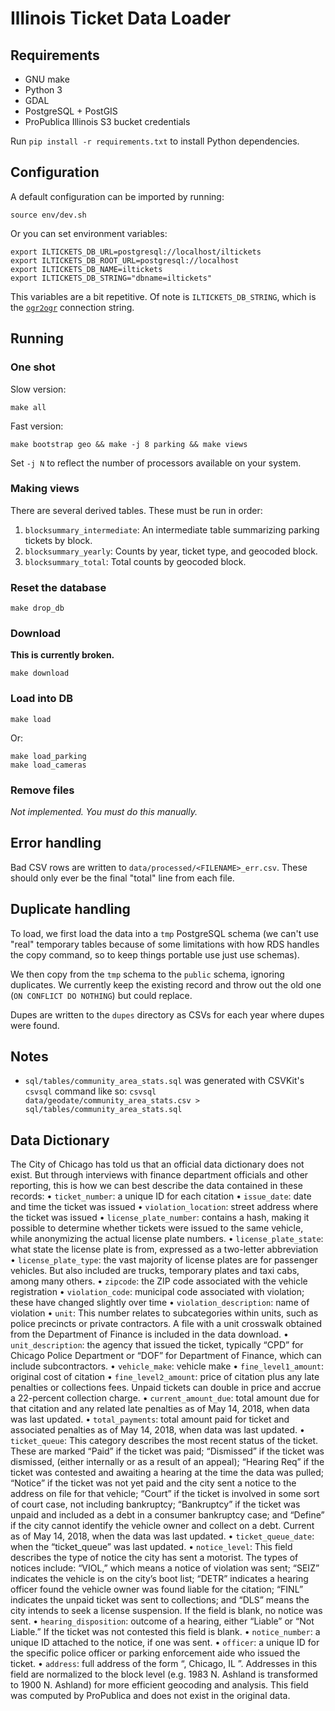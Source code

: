 # Illinois Ticket Data Loader

## Requirements

* GNU make
* Python 3
* GDAL
* PostgreSQL + PostGIS
* ProPublica Illinois S3 bucket credentials

Run `pip install -r requirements.txt` to install Python dependencies.

## Configuration

A default configuration can be imported by running:

```
source env/dev.sh
```

Or you can set environment variables:

```
export ILTICKETS_DB_URL=postgresql://localhost/iltickets
export ILTICKETS_DB_ROOT_URL=postgresql://localhost
export ILTICKETS_DB_NAME=iltickets
export ILTICKETS_DB_STRING="dbname=iltickets"
```

This variables are a bit repetitive. Of note is `ILTICKETS_DB_STRING`, which is the [`ogr2ogr`](http://www.gdal.org/drv_pg.html) connection string.

## Running

### One shot

Slow version:

```
make all
```

Fast version:

```
make bootstrap geo && make -j 8 parking && make views
```

Set `-j N` to reflect the number of processors available on your system.

### Making views

There are several derived tables. These must be run in order:

1. `blocksummary_intermediate`: An intermediate table summarizing parking tickets by block.
1. `blocksummary_yearly`: Counts by year, ticket type, and geocoded block.
1. `blocksummary_total`: Total counts by geocoded block.

### Reset the database

```
make drop_db
```

### Download

**This is currently broken.**

```
make download
```

### Load into DB

```
make load
```

Or:

```
make load_parking
make load_cameras
```

### Remove files

*Not implemented. You must do this manually.*

## Error handling

Bad CSV rows are written to `data/processed/<FILENAME>_err.csv`. These should only ever be the final "total" line from each file.

## Duplicate handling

To load, we first load the data into a `tmp` PostgreSQL schema (we can't use "real" temporary tables because of some limitations with how RDS handles the copy command, so to keep things portable use just use schemas).

We then copy from the `tmp` schema to the `public` schema, ignoring duplicates. We currently keep the existing record and throw out the old one (`ON CONFLICT DO NOTHING`) but could replace.

Dupes are written to the `dupes` directory as CSVs for each year where dupes were found.

## Notes

* `sql/tables/community_area_stats.sql` was generated with CSVKit's `csvsql` command like so:  `csvsql data/geodate/community_area_stats.csv > sql/tables/community_area_stats.sql`

## Data Dictionary

The City of Chicago has told us that an official data dictionary does not exist. But through interviews with finance department officials and other reporting, this is how we can best describe the data contained in these records:
• `ticket_number`: a unique ID for each citation
• `issue_date`: date and time the ticket was issued
• `violation_location`: street address where the ticket was issued
• `license_plate_number`: contains a hash, making it possible to determine whether tickets were issued to the same vehicle, while anonymizing the actual license plate numbers.
• `license_plate_state`: what state the license plate is from, expressed as a two-letter abbreviation 
• `license_plate_type`: the vast majority of license plates are for passenger vehicles. But also included are trucks, temporary plates and taxi cabs, among many others.
• `zipcode`: the ZIP code associated with the vehicle registration
• `violation_code`: municipal code associated with violation; these have changed slightly over time
• `violation_description`: name of violation
• `unit`: This number relates to subcategories within units, such as police precincts or private contractors. A file with a unit crosswalk obtained from the Department of Finance is included in the data download. 
• `unit_description`: the agency that issued the ticket, typically “CPD” for Chicago Police Department or “DOF” for Department of Finance, which can include subcontractors.
• `vehicle_make`: vehicle make
• `fine_level1_amount`: original cost of citation
• `fine_level2_amount`: price of citation plus any late penalties or collections fees. Unpaid tickets can double in price and accrue a 22-percent collection charge.
• `current_amount_due`: total amount due for that citation and any related late penalties as of May 14, 2018, when data was last updated.
• `total_payments`: total amount paid for ticket and associated penalties as of May 14, 2018, when data was last updated.
• `ticket_queue`: This category describes the most recent status of the ticket. These are marked “Paid” if the ticket was paid; “Dismissed” if the ticket was dismissed, (either internally or as a result of an appeal); “Hearing Req” if the ticket was contested and awaiting a hearing at the time the data was pulled; “Notice” if the ticket was not yet paid and the city sent a notice to the address on file for that vehicle; “Court” if the ticket is involved in some sort of court case, not including bankruptcy; “Bankruptcy” if the ticket was unpaid and included as a debt in a consumer bankruptcy case; and “Define” if the city cannot identify the vehicle owner and collect on a debt. Current as of May 14, 2018, when the data was last updated.
• `ticket_queue_date`: when the “ticket_queue” was last updated.
• `notice_level`: This field describes the type of notice the city has sent a motorist. The types of notices include: “VIOL,” which means a notice of violation was sent; “SEIZ” indicates the vehicle is on the city’s boot list; “DETR” indicates a hearing officer found the vehicle owner was found liable for the citation; “FINL” indicates the unpaid ticket was sent to collections; and “DLS” means the city intends to seek a license suspension. If the field is blank, no notice was sent.
• `hearing_disposition`: outcome of a hearing, either “Liable” or “Not Liable.” If the ticket was not contested this field is blank.
• `notice_number`: a unique ID attached to the notice, if one was sent.
• `officer`: a unique ID for the specific police officer or parking enforcement aide who issued the ticket.
• `address`: full address of the form “<XXXX Streetname>, Chicago, IL <ZIP code>”. Addresses in this field are normalized to the block level (e.g. 1983 N. Ashland is transformed to 1900 N. Ashland) for more efficient geocoding and analysis. This field was computed by ProPublica and does not exist in the original data.


